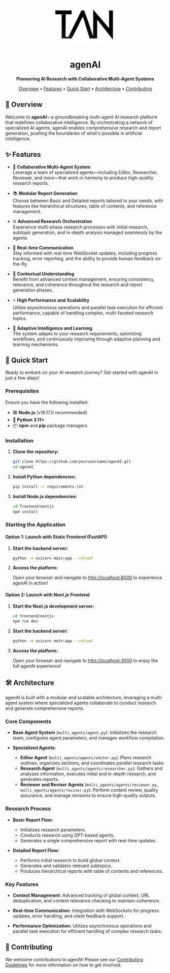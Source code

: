 <div align="center">
  <img src="frontend/public/TAN.png" alt="agenAI Logo" width="200"/>
  <h1>agenAI</h1>
  <p><strong>Pioneering AI Research with Collaborative Multi-Agent Systems</strong></p>
  
  <p>
    <a href="#-overview">Overview</a> •
    <a href="#-features">Features</a> •
    <a href="#-quick-start">Quick Start</a> •
    <a href="#-architecture">Architecture</a> •
    <a href="#-contributing">Contributing</a>
  </p>
</div>

## 🚀 Overview

Welcome to **agenAI**—a groundbreaking multi-agent AI research platform that redefines collaborative intelligence. By orchestrating a network of specialized AI agents, agenAI enables comprehensive research and report generation, pushing the boundaries of what's possible in artificial intelligence.

## ✨ Features

- 🤖 **Collaborative Multi-Agent System**  
  Leverage a team of specialized agents—including Editor, Researcher, Reviewer, and more—that work in harmony to produce high-quality research reports.

- 📚 **Modular Report Generation**  
  Choose between Basic and Detailed reports tailored to your needs, with features like hierarchical structures, table of contents, and reference management.

- 🌐 **Advanced Research Orchestration**  
  Experience multi-phase research processes with initial research, subtopic generation, and in-depth analysis managed seamlessly by the agents.

- 💬 **Real-time Communication**  
  Stay informed with real-time WebSocket updates, including progress tracking, error reporting, and the ability to provide human feedback on-the-fly.

- 🧠 **Contextual Understanding**  
  Benefit from advanced context management, ensuring consistency, relevance, and coherence throughout the research and report generation phases.

- ⚡ **High Performance and Scalability**  
  Utilize asynchronous operations and parallel task execution for efficient performance, capable of handling complex, multi-faceted research topics.

- 🎯 **Adaptive Intelligence and Learning**  
  The system adapts to your research requirements, optimizing workflows, and continuously improving through adaptive planning and learning mechanisms.

## 🏃 Quick Start

Ready to embark on your AI research journey? Get started with agenAI in just a few steps!

### Prerequisites

Ensure you have the following installed:

- 🟩 **Node.js** (v18.17.0 recommended)
- 🐍 **Python 3.11+**
- 📦 **npm** and **pip** package managers

### Installation

1. **Clone the repository:**

   ```bash
   git clone https://github.com/yourusername/agenAI.git
   cd agenAI
   ```

2. **Install Python dependencies:**

   ```bash
   pip install -r requirements.txt
   ```

3. **Install Node.js dependencies:**

   ```bash
   cd frontend/nextjs
   npm install
   ```

### Starting the Application

#### Option 1: Launch with Static Frontend (FastAPI)

1. **Start the backend server:**

   ```bash
   python -m uvicorn main:app --reload
   ```

2. **Access the platform:**

   Open your browser and navigate to [http://localhost:8000](http://localhost:8000) to experience agenAI in action!

#### Option 2: Launch with Next.js Frontend

1. **Start the Next.js development server:**

   ```bash
   cd frontend/nextjs
   npm run dev
   ```

2. **Start the backend server:**

   ```bash
   python -m uvicorn main:app --reload
   ```

3. **Access the platform:**

   Open your browser and navigate to [http://localhost:3000](http://localhost:3000) to enjoy the full agenAI experience!

## 🛠️ Architecture

agenAI is built with a modular and scalable architecture, leveraging a multi-agent system where specialized agents collaborate to conduct research and generate comprehensive reports.

### Core Components

- **Base Agent System** (`multi_agents/agent.py`): Initializes the research team, configures agent parameters, and manages workflow compilation.

- **Specialized Agents:**
  - **Editor Agent** (`multi_agents/agents/editor.py`): Plans research outlines, organizes sections, and coordinates parallel research tasks.
  - **Research Agent** (`multi_agents/agents/researcher.py`): Gathers and analyzes information, executes initial and in-depth research, and generates reports.
  - **Reviewer and Reviser Agents** (`multi_agents/agents/reviewer.py`, `multi_agents/agents/reviser.py`): Perform content review, quality assurance, and manage revisions to ensure high-quality outputs.

### Research Process

- **Basic Report Flow:**
  - Initializes research parameters.
  - Conducts research using GPT-based agents.
  - Generates a single comprehensive report with real-time updates.

- **Detailed Report Flow:**
  - Performs initial research to build global context.
  - Generates and validates relevant subtopics.
  - Produces hierarchical reports with table of contents and references.

### Key Features

- **Context Management:** Advanced tracking of global context, URL deduplication, and content relevance checking to maintain coherence.

- **Real-time Communication:** Integration with WebSockets for progress updates, error handling, and client feedback support.

- **Performance Optimization:** Utilizes asynchronous operations and parallel task execution for efficient handling of complex research tasks.

## 🤝 Contributing

We welcome contributions to agenAI! Please see our [Contributing Guidelines](CONTRIBUTING.md) for more information on how to get involved.
